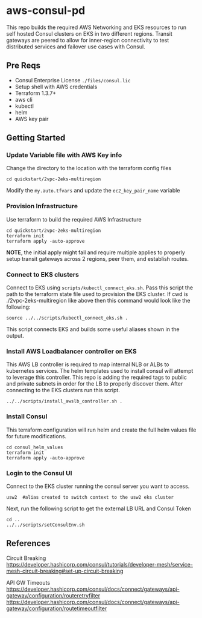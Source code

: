 # aws-consul-pd
This repo builds the required AWS Networking and EKS resources to run self hosted Consul clusters on EKS in two different regions.  Transit gateways are peered to allow for inner-region connectivity to test distributed services and failover  use cases with Consul.

## Pre Reqs
- Consul Enterprise License `./files/consul.lic`
- Setup shell with AWS credentials
- Terraform 1.3.7+
- aws cli
- kubectl
- helm
- AWS key pair

## Getting Started

### Update Variable file with AWS Key info
Change the directory to the location with the terraform config files
```
cd quickstart/2vpc-2eks-multiregion
```
Modify the `my.auto.tfvars` and update the `ec2_key_pair_name` variable

### Provision Infrastructure
Use terraform to build the required AWS Infrastructure
```
cd quickstart/2vpc-2eks-multiregion
terraform init
terraform apply -auto-approve
```
**NOTE**, the initial apply might fail and require multiple applies to properly setup transit gateways across 2 regions, peer them, and establish routes.

### Connect to EKS clusters
Connect to EKS using `scripts/kubectl_connect_eks.sh`.  Pass this script the path to the terraform state file used to provision the EKS cluster.  If cwd is ./2vpc-2eks-multiregion like above then this command would look like the following:
```
source ../../scripts/kubectl_connect_eks.sh .
```
This script connects EKS and builds some useful aliases shown in the output.

### Install AWS Loadbalancer controller on EKS
This AWS LB controller is required to map internal NLB or ALBs to kubernetes services.  The helm templates used to install consul will attempt to leverage this controller.  This repo is adding the required tags to public and private subnets in order for the LB to properly discover them.  After connecting to the EKS clusters run this script.

```
../../scripts/install_awslb_controller.sh .
```

### Install Consul
This terraform configuration will run helm and create the full helm values file for future modifications.
```
cd consul_helm_values
terraform init
terraform apply -auto-approve
```
### Login to the Consul UI
Connect to the EKS cluster running the consul server you want to access.
```
usw2  #alias created to switch context to the usw2 eks cluster
```

Next, run the following script to get the external LB URL and Consul Token
```
cd ..
../../scripts/setConsulEnv.sh
```


## References
Circuit Breaking
https://developer.hashicorp.com/consul/tutorials/developer-mesh/service-mesh-circuit-breaking#set-up-circuit-breaking

API GW Timeouts
https://developer.hashicorp.com/consul/docs/connect/gateways/api-gateway/configuration/routeretryfilter
https://developer.hashicorp.com/consul/docs/connect/gateways/api-gateway/configuration/routetimeoutfilter
